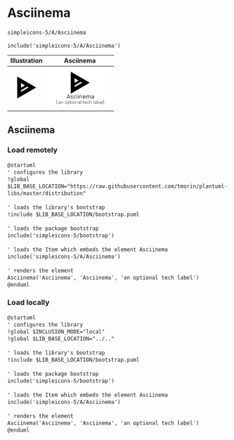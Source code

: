 # Asciinema


```text
simpleicons-5/A/Asciinema
```

```text
include('simpleicons-5/A/Asciinema')
```



| Illustration | Asciinema |
| :---: | :---: |
| ![illustration for Illustration](../../simpleicons-5/A/Asciinema.png) | ![illustration for Asciinema](../../simpleicons-5/A/Asciinema.Local.png) |




## Asciinema

### Load remotely
```plantuml
@startuml
' configures the library
!global $LIB_BASE_LOCATION="https://raw.githubusercontent.com/tmorin/plantuml-libs/master/distribution"

' loads the library's bootstrap
!include $LIB_BASE_LOCATION/bootstrap.puml

' loads the package bootstrap
include('simpleicons-5/bootstrap')

' loads the Item which embeds the element Asciinema
include('simpleicons-5/A/Asciinema')

' renders the element
Asciinema('Asciinema', 'Asciinema', 'an optional tech label')
@enduml
```

### Load locally
```plantuml
@startuml
' configures the library
!global $INCLUSION_MODE="local"
!global $LIB_BASE_LOCATION="../.."

' loads the library's bootstrap
!include $LIB_BASE_LOCATION/bootstrap.puml

' loads the package bootstrap
include('simpleicons-5/bootstrap')

' loads the Item which embeds the element Asciinema
include('simpleicons-5/A/Asciinema')

' renders the element
Asciinema('Asciinema', 'Asciinema', 'an optional tech label')
@enduml
```

